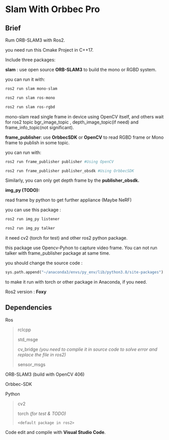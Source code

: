 # Slam With Orbbec Pro

## Brief

Rum ORB-SLAM3 with Ros2.

you need run this Cmake Project in C++17.

Include three packages:

**slam** : use open source **ORB-SLAM3** to build the mono or RGBD system.

you can run it with:

```bash
ros2 run slam mono-slam
```

```bash
ros2 run slam ros-mono
```

```bash
ros2 run slam ros-rgbd
```

mono-slam read single frame in device using OpenCV itself, and others wait for ros2 topic bgr_image_topic , depth_image_topic(if need) and frame_info_topic(not significant).

**frame_publisher**: use **OrbbecSDK** or **OpenCV** to read RGBD frame or Mono frame to publish in some topic.

you can run with:

```bash
ros2 run frame_publisher publisher #Using OpenCV
```

```bash
ros2 run frame_publisher publisher_obsdk #Using OrbbecSDK
```

Similarly, you can only get depth frame by the **publisher_obsdk.**

**img_py (TODO):**

read frame by python to get further appliance (Maybe NeRF)

you can use this package :

```bash
ros2 run img_py listener
```

```bash
ros2 run img_py talker
```

it need cv2 (torch for test) and other ros2 python package.

this package use Opencv-Pyhon to capture video frame. You can not run talker with frame_publisher package at same time.

you should change the source code :

```python
sys.path.append("~/anaconda3/envs/py_env/lib/python3.8/site-packages")
```

to make it run with torch or other package in Anaconda, if you need.

Ros2 version : **Foxy**

## Dependencies

Ros

> rclcpp
>
> std_msge
>
> cv_bridge *(you need to complie it in source code to solve error and replace the file in ros2)*
>
> sensor_msgs

ORB-SLAM3 (build with OpenCV 406)

Orbbec-SDK

Python

> cv2
>
> torch *(for test & TODO)*
>
> `<default package in ros2>`

Code edit and compile with **Visual Studio Code**.
